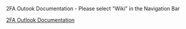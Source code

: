 2FA Outook Documentation - Please select "Wiki" in the Navigation Bar


[2FA Outlook Documentation](https://github.com/NicolasPietropaolo/2FA-Outlook-Documentation/wiki/Enabling-Two%E2%80%90Factor-Authentication-(2FA)-in-Outlook-%E2%80%90-A-Quick-Start-Guide)

